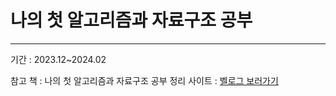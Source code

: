 # 나의 첫 알고리즘과 자료구조 공부
***
기간 : 2023.12~2024.02

참고 책 : 나의 첫 알고리즘과 자료구조 공부
정리 사이트 : [벨로그 보러가기](https://velog.io/@sseohyun_0v0/posts)
